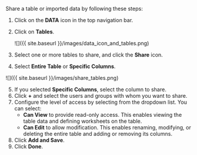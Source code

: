 Share a table or imported data by following these steps:

1. Click on the **DATA** icon in the top navigation bar.
2. Click on **Tables**.

    ![]({{ site.baseurl }}/images/data_icon_and_tables.png)

3. Select one or more tables to share, and click the **Share** icon.

4. Select **Entire Table** or **Specific Columns**.

![]({{ site.baseurl }}/images/share_tables.png)

5. If you selected **Specific Columns**, select the column to share.
6. Click **+** and select the users and groups with whom you want to share.
7. Configure the level of access by selecting from the dropdown list. You can select:
    -   **Can View** to provide read-only access. This enables viewing the table data and defining worksheets on the table.
    -   **Can Edit** to allow modification. This enables renaming, modifying, or deleting the entire table and adding or removing its columns.
8. Click **Add and Save**.
9. Click **Done**.
